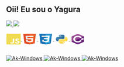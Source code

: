 ## Oii! Eu sou o Yagura

<div>
  <a href="https://github.com/Yagura-Khmatsutt">
  <img height="205em" src="https://github-readme-stats.vercel.app/api?username=Yagura-Khmatsutt&show_icons=true&theme=react&include_all_commits=true&count_private=true"/>
 <img heigth="170em" src="https://github-readme-stats.vercel.app/api/top-langs/?username=Yagura-Khmatsutt&langs_count=8theme=react)"/>
</div>

<div style="display: inline_block"><br>
  <img align="center" alt="Ak-Js" height="30" width="40" src="https://raw.githubusercontent.com/devicons/devicon/master/icons/javascript/javascript-plain.svg">
  <img align="center" alt="Ak-HTML" height="30" width="40" src="https://raw.githubusercontent.com/devicons/devicon/master/icons/html5/html5-original.svg">
  <img align="center" alt="Ak-CSS" height="30" width="40" src="https://raw.githubusercontent.com/devicons/devicon/master/icons/css3/css3-original.svg">
  <img align="center" alt="Ak-Python" height="30" width="40" src="https://raw.githubusercontent.com/devicons/devicon/master/icons/python/python-original.svg">
  <img align="center" alt="Ak-Csharp" height="30" width="40" src="https://raw.githubusercontent.com/devicons/devicon/master/icons/csharp/csharp-original.svg">
</div>

  ##
  
  <div>
  <img aling="center" alt="Ak-Windows" heigth="100" width="90" src="https://img.shields.io/badge/Windows-0078D6?style=for-the-badge&logo=windows&logoColor=white">
  <img aling="center" alt="Ak-Windows" heigth="90" width="80" src="https://img.shields.io/badge/Ubuntu-E95420?style=for-the-badge&logo=ubuntu&logoColor=white">
  <img aling="center" alt="Ak-Windows" heigth="100" width="90" src="https://img.shields.io/badge/Android-3DDC84?style=for-the-badge&logo=android&logoColor=white">
  </div>   
